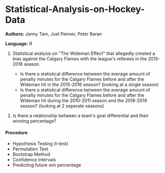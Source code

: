 # Statistical-Analysis-on-Hockey-Data
**Authors:** Janny Tam, Joel Penner, Peter Baran

**Language:** R

1. Statistical analysis on "The Wideman Effect" that allegedly created a bias against the Calgary Flames with the league's referees in the 2015-2016 season. 
    - Is there a statistical difference between the average amount of penalty minutes for the Calgary Flames before and after the Wideman hit in the 2015-2016 season? (looking at a single season)
    - Is there a statistical difference between the average amount of penalty minutes for the Calgary Flames before and after the Wideman hit during the 2010-2011 season and the 2018-2019 season? (looking at 2 seperate seasons)

2. Is there a relationship between a team's goal differential and their winning percentage?

#### Procedure
- Hypothesis Testing (t-test)
- Permutation Test
- Bootstrap Method
- Confidence Intervals
- Predicting future win percentage
